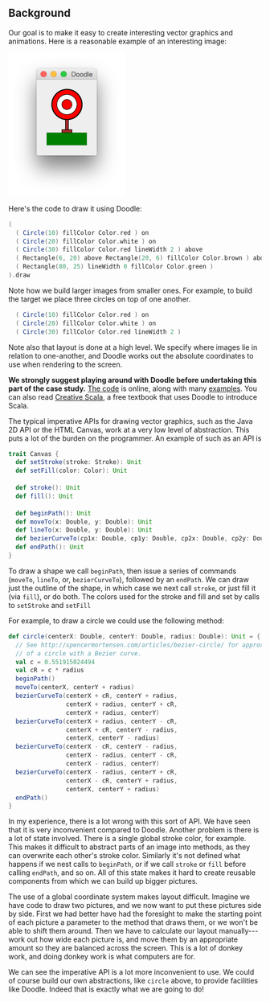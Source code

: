 ## Background

Our goal is to make it easy to create interesting vector graphics and animations. Here is a reasonable example of an interesting image:

![Colour archery target](src/pages/foundation/target3.png)

Here's the code to draw it using Doodle:

```scala
(
  ( Circle(10) fillColor Color.red ) on
  ( Circle(20) fillColor Color.white ) on
  ( Circle(30) fillColor Color.red lineWidth 2 ) above
  ( Rectangle(6, 20) above Rectangle(20, 6) fillColor Color.brown ) above
  ( Rectangle(80, 25) lineWidth 0 fillColor Color.green )
).draw
```

Note how we build larger images from smaller ones. For example, to build the target we place three circles on top of one another.

```scala
  ( Circle(10) fillColor Color.red ) on
  ( Circle(20) fillColor Color.white ) on
  ( Circle(30) fillColor Color.red lineWidth 2 )
```

Note also that layout is done at a high level. We specify where images lie in relation to one-another, and Doodle works out the absolute coordinates to use when rendering to the screen.

**We strongly suggest playing around with Doodle before undertaking this part of the case study.** [The code](https://github.com/underscoreio/doodle) is online, along with many [examples](https://github.com/underscoreio/doodle/tree/develop/shared/src/main/scala/doodle/examples). You can also read [Creative Scala](http://underscore.io/training/courses/creative-scala/), a free textbook that uses Doodle to introduce Scala.

The typical imperative APIs for drawing vector graphics, such as the Java 2D API or the HTML Canvas, work at a very low level of abstraction. This puts a lot of the burden on the programmer. An example of such as an API is

``` scala
trait Canvas {
  def setStroke(stroke: Stroke): Unit
  def setFill(color: Color): Unit

  def stroke(): Unit
  def fill(): Unit

  def beginPath(): Unit
  def moveTo(x: Double, y: Double): Unit
  def lineTo(x: Double, y: Double): Unit
  def bezierCurveTo(cp1x: Double, cp1y: Double, cp2x: Double, cp2y: Double, endX: Double, endY: Double): Unit
  def endPath(): Unit
}
```

To draw a shape we call `beginPath`, then issue a series of commands (`moveTo`, `lineTo`, or, `bezierCurveTo`), followed by an `endPath`. We can draw just the outline of the shape, in which case we next call `stroke`, or just fill it (via `fill`), or do both. The colors used for the stroke and fill and set by calls to `setStroke` and `setFill`

For example, to draw a circle we could use the following method:

``` scala
def circle(centerX: Double, centerY: Double, radius: Double): Unit = {
  // See http://spencermortensen.com/articles/bezier-circle/ for approximation
  // of a circle with a Bezier curve.
  val c = 0.551915024494
  val cR = c * radius
  beginPath()
  moveTo(centerX, centerY + radius)
  bezierCurveTo(centerX + cR, centerY + radius,
                centerX + radius, centerY + cR,
                centerX + radius, centerY)
  bezierCurveTo(centerX + radius, centerY - cR,
                centerX + cR, centerY - radius,
                centerX, centerY - radius)
  bezierCurveTo(centerX - cR, centerY - radius,
                centerX - radius, centerY - cR,
                centerX - radius, centerY)
  bezierCurveTo(centerX - radius, centerY + cR,
                centerX - cR, centerY + radius,
                centerX, centerY + radius)
  endPath()
}
```

In my experience, there is a lot wrong with this sort of API. We have seen that it is very inconvenient compared to Doodle. Another problem is there is a lot of state involved. There is a single global stroke color, for example. This makes it difficult to abstract parts of an image into methods, as they can overwrite each other's stroke color. Similarly it's not defined what happens if we nest calls to `beginPath`, or if we call `stroke` or `fill` before calling `endPath`, and so on. All of this state makes it hard to create reusable components from which we can build up bigger pictures.

The use of a global coordinate system makes layout difficult. Imagine we have code to draw two pictures, and we now want to put these pictures side by side. First we had better have had the foresight to make the starting point of each picture a parameter to the method that draws them, or we won't be able to shift them around. Then we have to calculate our layout manually---work out how wide each picture is, and move them by an appropriate amount so they are balanced across the screen. This is a lot of donkey work, and doing donkey work is what computers are for. 

We can see the imperative API is a lot more inconvenient to use. We could of course build our own abstractions, like `circle` above, to provide facilities like Doodle. Indeed that is exactly what we are going to do!
